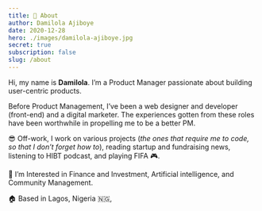 ```yaml
---
title: 👋 About
author: Damilola Ajiboye
date: 2020-12-28
hero: ./images/damilola-ajiboye.jpg
secret: true
subscription: false
slug: /about
---
```


 Hi, my name is **Damilola**. I’m a Product Manager passionate about building user-centric products.

Before Product Management, I’ve been a web designer and developer (front-end) and a digital marketer. The experiences gotten from these roles have been worthwhile in propelling me to be a better PM. 

😎 Off-work, I work on various projects (_the ones that require me to code, so that I don’t forget how to_), reading startup and fundraising news, listening to HIBT podcast, and playing FIFA   🎮.

🎯 I’m Interested in Finance and Investment, Artificial intelligence, and Community Management.

🏠 Based in Lagos, Nigeria 🇳🇬,
